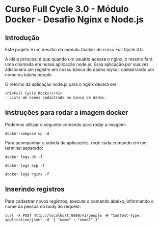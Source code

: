 # Curso Full Cycle 3.0 - Módulo Docker - Desafio Nginx e Node.js

## Introdução

Este projeto é um desafio do módulo Docker do curso Full Cycle 3.0.

A idéia principal é que quando um usuário acesse o nginx, o mesmo fará uma chamada em nossa aplicação node.js. Essa aplicação por sua vez adicionará um registro em nosso banco de dados mysql, cadastrando um nome na tabela people.

O retorno da aplicação node.js para o nginx deverá ser:

```
<h1>Full Cycle Rocks!</h1>
- Lista de nomes cadastrada no banco de dados.
````


## Instruções para rodar a imagem docker

Podemos utilizar o seguinte comando para rodar a imagem:

```
docker-compose up -d
```

Para acompanhar a subida da aplicações, rode cada comando em um terminal separado:
```
docker logs db -f
```
```
docker logs app -f
```
```
docker logs nginx -f
```

## Inserindo registros

Para cadastrar novos registros, execute o comando abaixo, informando o nome da pessoa no body do request:
```
curl -X POST http://localhost:8080/v1/people -H "Content-Type: application/json" -d '{ "name" : "nome1" }'
```